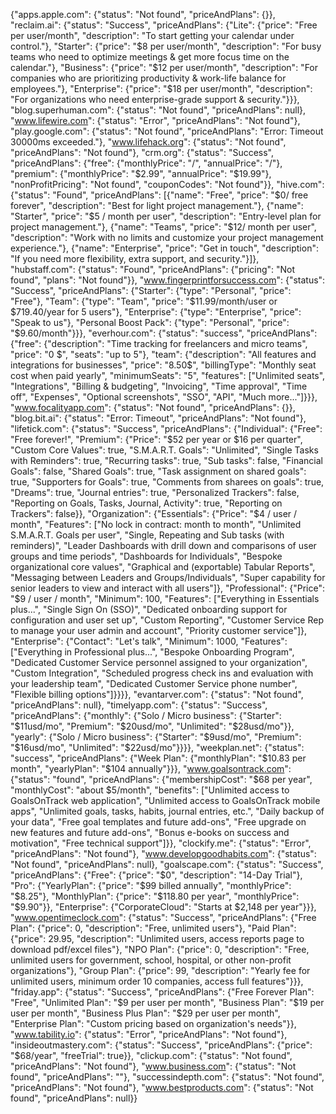 {"apps.apple.com": {"status": "Not found", "priceAndPlans": {}}, "reclaim.ai": {"status": "Success", "priceAndPlans": {"Lite": {"price": "Free per user/month", "description": "To start getting your calendar under control."}, "Starter": {"price": "$8 per user/month", "description": "For busy teams who need to optimize meetings & get more focus time on the calendar."}, "Business": {"price": "$12 per user/month", "description": "For companies who are prioritizing productivity & work-life balance for employees."}, "Enterprise": {"price": "$18 per user/month", "description": "For organizations who need enterprise-grade support & security."}}}, "blog.superhuman.com": {"status": "Not found", "priceAndPlans": null}, "www.lifewire.com": {"status": "Error", "priceAndPlans": "Not found"}, "play.google.com": {"status": "Not found", "priceAndPlans": "Error: Timeout 30000ms exceeded."}, "www.lifehack.org": {"status": "Not found", "priceAndPlans": "Not found"}, "crm.org": {"status": "Success", "priceAndPlans": {"free": {"monthlyPrice": "/", "annualPrice": "/"}, "premium": {"monthlyPrice": "$2.99", "annualPrice": "$19.99"}, "nonProfitPricing": "Not found", "couponCodes": "Not found"}}, "hive.com": {"status": "Found", "priceAndPlans": [{"name": "Free", "price": "$0/ free forever", "description": "Best for light project management."}, {"name": "Starter", "price": "$5 / month per user", "description": "Entry-level plan for project management."}, {"name": "Teams", "price": "$12/ month per user", "description": "Work with no limits and customize your project management experience."}, {"name": "Enterprise", "price": "Get in touch", "description": "If you need more flexibility, extra support, and security."}]}, "hubstaff.com": {"status": "Found", "priceAndPlans": {"pricing": "Not found", "plans": "Not found"}}, "www.fingerprintforsuccess.com": {"status": "Success", "priceAndPlans": {"Starter": {"type": "Personal", "price": "Free"}, "Team": {"type": "Team", "price": "$11.99/month/user or $719.40/year for 5 users"}, "Enterprise": {"type": "Enterprise", "price": "Speak to us"}, "Personal Boost Pack": {"type": "Personal", "price": "$9.60/month"}}}, "everhour.com": {"status": "success", "priceAndPlans": {"free": {"description": "Time tracking for freelancers and micro teams", "price": "0 $", "seats": "up to 5"}, "team": {"description": "All features and integrations for businesses", "price": "8.50$", "billingType": "Monthly seat cost when paid yearly", "minimumSeats": "5", "features": ["Unlimited seats", "Integrations", "Billing & budgeting", "Invoicing", "Time approval", "Time off", "Expenses", "Optional screenshots", "SSO", "API", "Much more..."]}}}, "www.focalityapp.com": {"status": "Not found", "priceAndPlans": {}}, "blog.bit.ai": {"status": "Error: Timeout", "priceAndPlans": "Not found"}, "lifetick.com": {"status": "Success", "priceAndPlans": {"Individual": {"Free": "Free forever!", "Premium": {"Price": "$52 per year or $16 per quarter", "Custom Core Values": true, "S.M.A.R.T. Goals": "Unlimited", "Single Tasks with Reminders": true, "Recurring tasks": true, "Sub tasks": false, "Financial Goals": false, "Shared Goals": true, "Task assignment on shared goals": true, "Supporters for Goals": true, "Comments from sharees on goals": true, "Dreams": true, "Journal entries": true, "Personalized Trackers": false, "Reporting on Goals, Tasks, Journal, Activity": true, "Reporting on Trackers": false}}, "Organization": {"Essentials": {"Price": "$4 / user / month", "Features": ["No lock in contract: month to month", "Unlimited S.M.A.R.T. Goals per user", "Single, Repeating and Sub tasks (with reminders)", "Leader Dashboards with drill down and comparisons of user groups and time periods", "Dashboards for Individuals", "Bespoke organizational core values", "Graphical and (exportable) Tabular Reports", "Messaging between Leaders and Groups/Individuals", "Super capability for senior leaders to view and interact with all users"]}, "Professional": {"Price": "$9 / user / month", "Minimum": 100, "Features": ["Everything in Essentials plus...", "Single Sign On (SSO)", "Dedicated onboarding support for configuration and user set up", "Custom Reporting", "Customer Service Rep to manage your user admin and account", "Priority customer service"]}, "Enterprise": {"Contact": "Let's talk", "Minimum": 1000, "Features": ["Everything in Professional plus...", "Bespoke Onboarding Program", "Dedicated Customer Service personnel assigned to your organization", "Custom Integration", "Scheduled progress check ins and evaluation with your leadership team", "Dedicated Customer Service phone number", "Flexible billing options"]}}}}, "evantarver.com": {"status": "Not found", "priceAndPlans": null}, "timelyapp.com": {"status": "Success", "priceAndPlans": {"monthly": {"Solo / Micro business": {"Starter": "$11usd/mo", "Premium": "$20usd/mo", "Unlimited": "$28usd/mo"}}, "yearly": {"Solo / Micro business": {"Starter": "$9usd/mo", "Premium": "$16usd/mo", "Unlimited": "$22usd/mo"}}}}, "weekplan.net": {"status": "success", "priceAndPlans": {"Week Plan": {"monthlyPlan": "$10.83 per month", "yearlyPlan": "$104 annually"}}}, "www.goalsontrack.com": {"status": "found", "priceAndPlans": {"membershipCost": "$68 per year", "monthlyCost": "about $5/month", "benefits": ["Unlimited access to GoalsOnTrack web application", "Unlimited access to GoalsOnTrack mobile apps", "Unlimited goals, tasks, habits, journal entries, etc.", "Daily backup of your data", "Free goal templates and future add-ons", "Free upgrade on new features and future add-ons", "Bonus e-books on success and motivation", "Free technical support"]}}, "clockify.me": {"status": "Error", "priceAndPlans": "Not found"}, "www.developgoodhabits.com": {"status": "Not found", "priceAndPlans": null}, "goalscape.com": {"status": "Success", "priceAndPlans": {"Free": {"price": "$0", "description": "14-Day Trial"}, "Pro": {"YearlyPlan": {"price": "$99 billed annually", "monthlyPrice": "$8.25"}, "MonthlyPlan": {"price": "$118.80 per year", "monthlyPrice": "$9.90"}}, "Enterprise": {"CorporateCloud": "Starts at $2,148 per year"}}}, "www.opentimeclock.com": {"status": "Success", "priceAndPlans": {"Free Plan": {"price": 0, "description": "Free, unlimited users"}, "Paid Plan": {"price": 29.95, "description": "Unlimited users, access reports page to download pdf/excel files"}, "NPO Plan": {"price": 0, "description": "Free, unlimited users for government, school, hospital, or other non-profit organizations"}, "Group Plan": {"price": 99, "description": "Yearly fee for unlimited users, minimum order 10 companies, access full features"}}}, "friday.app": {"status": "Success", "priceAndPlans": {"Free Forever Plan": "Free", "Unlimited Plan": "$9 per user per month", "Business Plan": "$19 per user per month", "Business Plus Plan": "$29 per user per month", "Enterprise Plan": "Custom pricing based on organization's needs"}}, "www.tability.io": {"status": "Error", "priceAndPlans": "Not found"}, "insideoutmastery.com": {"status": "Success", "priceAndPlans": {"price": "$68/year", "freeTrial": true}}, "clickup.com": {"status": "Not found", "priceAndPlans": "Not found"}, "www.business.com": {"status": "Not found", "priceAndPlans": ""}, "successindepth.com": {"status": "Not found", "priceAndPlans": "Not found"}, "www.bestproducts.com": {"status": "Not found", "priceAndPlans": null}}